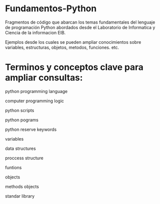 # Fundamentos-Python
Fragmentos de código que abarcan los temas fundamentales del lenguaje de programación Python abordados desde el Laboratorio de Informatica y Ciencia de la informacion EIB. 

Ejemplos desde los cuales se pueden ampliar conocimientos sobre variables, estructuras, objetos, metodos, funciones. etc. 

# Terminos y conceptos clave para ampliar consultas:

python programming language

computer programming logic

python scripts

python pograms

python reserve keywords

variables

data structures

proccess structure

funtions

objects

methods objects

standar library
